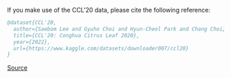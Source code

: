If you make use of the CCL'20 data, please cite the following reference:

``` bibtex 
@dataset{CCL'20,
  author={Saebom Lee and Gyuho Choi and Hyun-Cheol Park and Chang Choi},
  title={CCL'20: Conghua Citrus Leaf 2020},
  year={2022},
  url={https://www.kaggle.com/datasets/downloader007/ccl20}
}
```

[Source](https://www.kaggle.com/datasets/downloader007/ccl20)